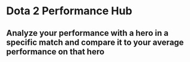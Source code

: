 # Dota 2 Performance Hub

## Analyze your performance with a hero in a specific match and compare it to your average performance on that hero
